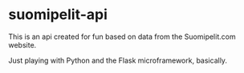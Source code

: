 # suomipelit-api
This is an api created for fun based on data from the Suomipelit.com website.

Just playing with Python and the Flask microframework, basically.
